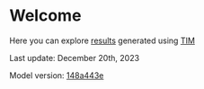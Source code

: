 # Welcome

Here you can explore [results](/tim-hydrogen-study-2023/results) generated using [TIM](https://github.com/esma-cgep/tim)

Last update: December 20th, 2023

Model version: [148a443e](https://github.com/esma-cgep/TIM/tree/148a443e01ea56eb44eba91a1e954dd74c85f20e)